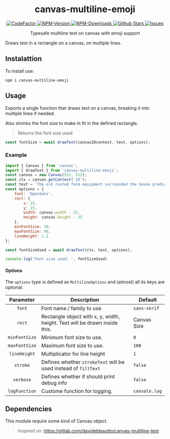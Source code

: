 <div align="center">
    <h1>canvas-multiline-emoji</h1>
    <a href="https://www.codefactor.io/repository/github/ifraan/canvas-multiline-emoji">
        <img src="https://www.codefactor.io/repository/github/ifraan/canvas-multiline-emoji/badge" alt="CodeFactor" />
    </a>
    <a href="https://www.npmjs.com/package/canvas-multiline-emoji">
        <img src="https://badgen.net/npm/v/canvas-multiline-emoji?color=blue" alt="NPM-Version"/>
    </a>
    <a href="https://www.npmjs.com/package/canvas-multiline-emoji">
        <img src="https://badgen.net/npm/dt/canvas-multiline-emoji?color=blue" alt="NPM-Downloads"/>
    </a>
    <a href="https://github.com/iFraan/canvas-multiline-emoji">
        <img src="https://badgen.net/github/stars/iFraan/canvas-multiline-emoji?color=yellow" alt="Github Stars"/>
    </a>
    <a href="https://github.com/iFraan/canvas-multiline-emoji/issues">
        <img src="https://badgen.net/github/issues/iFraan/canvas-multiline-emoji?color=green" alt="Issues"/>
    </a>
    <p>Typesafe multiline text on canvas with emoji support</p>
</div>

Draws text in a rectangle on a canvas, on multiple lines.

## Instalattion
To install use:
```shell
npm i canvas-multiline-emoji
```

## Usage
Exports a single function that draws text on a canvas, breaking it into multiple lines if needed. 

Also shrinks the font size to make in fit in the defined rectangle.

> Returns the font size used

```ts
const fontSize = await drawText(canvas2Dcontext, text, options);
```

### Example
```js
import { Canvas } from 'canvas';
import { drawText } from 'canvas-multiline-emoji';
const canvas = new Canvas(512, 512);
const ctx = canvas.getContext('2d');
const text = 'The old rusted farm equipment surrounded the house predicting its demise. He uses onomatopoeia as a weapon of mental destruction.';
const options = {
    font: 'OpenSans',
    rect: {
        x: 25,
        y: 25,
        width: canvas.width - 25,
        height: canvas.height - 25
    },
    minFontSize: 10,
    maxFontSize: 40,
    lineHeight: 1.2
};

const fontSizeUsed = await drawText(ctx, text, options);

console.log('Font size used: ', fontSizeUsed)
```

#### Options
The `options` type is defined as `MultilineOptions` and (almost) all its keys are optional.

|   Parameter   | Description                                                                | Default       |
| :-----------: | -------------------------------------------------------------------------- | ------------- |
|    `font`     | Font name / family to use                                                  | `sans-serif`  |
|    `rect`     | Rectangle object with x, y, width, height. Text will be drawn inside this. | Canvas Size   |
| `minFontSize` | Minimum font size to use.                                                  | `8`           |
| `maxFontSize` | Maximum font size to use.                                                  | `100`         |
| `lineHeight`  | Multiplicator for line height                                              | `1`           |
|   `stroke`    | Defines whether `strokeText` will be used instead of `fillText`            | `false`       |
|   `verbose`   | Defines whether if should print debug info                                 | `false`       |
| `logFunction` | Custome function for logging.                                              | `console.log` |

## Dependencies
This module require some kind of Canvas object.

> Inspired on: https://gitlab.com/davideblasutto/canvas-multiline-text